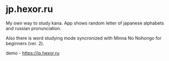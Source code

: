 # jp.hexor.ru
My own way to study kana.
App shows random letter of japanese alphabets and russian pronunciation.

Also there is word studying mode syncronized with Minna No Nohongo for beginners (ver. 2).


demo - https://jp.hexor.ru
